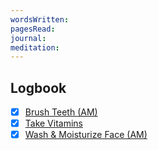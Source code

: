 ```yaml
---
wordsWritten: 
pagesRead: 
journal: 
meditation:
---
```



## Logbook
- [x] [Brush Teeth (AM)](things:///show?id=KZ93qFrBqbCan1krAdhjEb)
- [x] [Take Vitamins](things:///show?id=N3hBtXioDWw33rFMfHhgbQ)
- [x] [Wash & Moisturize Face (AM)](things:///show?id=81C8JZ6xB3V63fnB4dZ363)